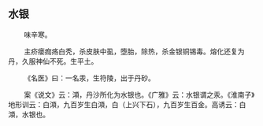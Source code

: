 ## 水银
<p>&emsp;&emsp;
味辛寒。
</p>
<p>&emsp;&emsp;
主疥瘘痂疡白秃，杀皮肤中虱，堕胎，除热，杀金银铜锡毒。熔化还复为丹，久服神仙不死。生平土。
</p>
<p>&emsp;&emsp;
《名医》曰：一名汞，生符陵，出于丹砂。
</p>
<p>&emsp;&emsp;
案《说文》云：澒，丹沙所化为水银也。《广雅》云：水银谓之汞。《淮南子》地形训云：白澒，九百岁生白澒，白（上兴下石），九百岁生百金。高诱云：白澒，水银也。
</p>